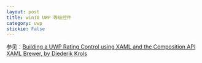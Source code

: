 ```yaml
---
layout: post
title: win10 UWP 等级控件 
category: uwp 
stickie: False
---
```


参见：[Building a UWP Rating Control using XAML and the Composition API  XAML Brewer, by Diederik Krols](https://xamlbrewer.wordpress.com/2016/07/11/building-a-uwp-rating-control-using-xaml-and-the-composition-api/)
